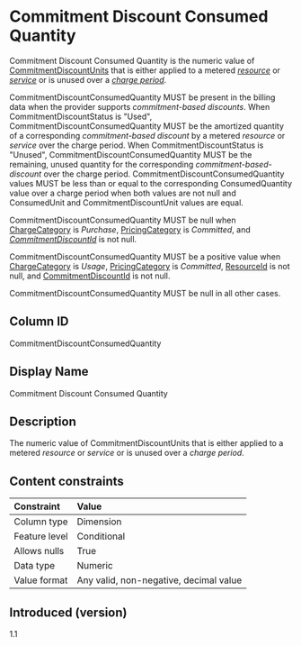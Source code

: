 # Commitment Discount Consumed Quantity

Commitment Discount Consumed Quantity is the numeric value of [CommitmentDiscountUnits](#commitmentdiscountunit) that is either applied to a metered [*resource*](#glossary:resource) or [*service*](#glossary:service) or is unused over a [*charge period*](#glossary:chargeperiod).

CommitmentDiscountConsumedQuantity MUST be present in the billing data when the provider supports *commitment-based discounts*. When CommitmentDiscountStatus is "Used", CommitmentDiscountConsumedQuantity MUST be the amortized quantity of a corresponding *commitment-based discount* by a metered *resource* or *service* over the charge period. When CommitmentDiscountStatus is "Unused", CommitmentDiscountConsumedQuantity MUST be the remaining, unused quantity for the corresponding *commitment-based-discount* over the charge period. CommitmentDiscountConsumedQuantity values MUST be less than or equal to the corresponding ConsumedQuantity value over a charge period when both values are not null and ConsumedUnit and CommitmentDiscountUnit values are equal.

CommitmentDiscountConsumedQuantity MUST be null when [ChargeCategory](#chargecategory) is *Purchase*, [PricingCategory](#pricingcategory) is *Committed*, and [*CommitmentDiscountId*](#commitmentdiscountid) is not null.

CommitmentDiscountConsumedQuantity MUST be a positive value when [ChargeCategory](#chargecategory) is *Usage*, [PricingCategory](#pricingcategory) is *Committed*, [ResourceId](#resourceid) is not null, and [CommitmentDiscountId](#commitmentdiscountid) is not null.

CommitmentDiscountConsumedQuantity MUST be null in all other cases.

## Column ID

CommitmentDiscountConsumedQuantity

## Display Name

Commitment Discount Consumed Quantity

## Description

The numeric value of CommitmentDiscountUnits that is either applied to a metered *resource* or *service* or is unused over a *charge period*.

## Content constraints

| Constraint      | Value            |
|:----------------|:-----------------|
| Column type     | Dimension        |
| Feature level   | Conditional      |
| Allows nulls    | True             |
| Data type       | Numeric          |
| Value format    | Any valid, non-negative, decimal value |

## Introduced (version)

1.1
